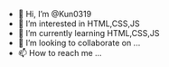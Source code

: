 - 👋 Hi, I’m @Kun0319
- 👀 I’m interested in HTML,CSS,JS
- 🌱 I’m currently learning HTML,CSS,JS
- 💞️ I’m looking to collaborate on ...
- 📫 How to reach me ...

<!---
Kun0319/Kun0319 is a ✨ special ✨ repository because its `README.md` (this file) appears on your GitHub profile.
You can click the Preview link to take a look at your changes.
--->
